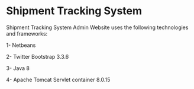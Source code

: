 # Shipment Tracking System

Shipment Tracking System Admin Website uses the following technologies and frameworks:

1- Netbeans

2- Twitter Bootstrap 3.3.6

3- Java 8

4- Apache Tomcat Servlet container 8.0.15 


